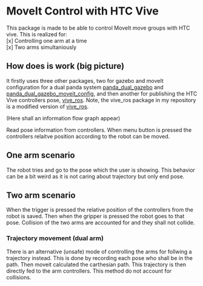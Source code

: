 # MoveIt Control with HTC Vive
This package is made to be able to control MoveIt move groups with HTC vive. This is realized for:  
 [x] Controlling one arm at a time  
 [x] Two arms simultaniously  


## How does is work (big picture)
It firstly uses three other packages, two for gazebo and moveIt configuration for a dual panda system [panda_dual_gazebo](https://github.com/Machine-Jonte/panda_dual_gazebo) and [panda_dual_gazebo_moveit_config](https://github.com/Machine-Jonte/panda_dual_gazebo_moveit_config), and then another for publishing the HTC Vive controllers pose, [vive_ros](https://github.com/Machine-Jonte/vive_ros). Note, the vive_ros package in my repository is a modified version of [vive_ros](https://github.com/robosavvy/vive_ros).  

  
(Here shall an information flow graph appear)

Read pose information from controllers. When menu button is pressed the controllers relaitve position according to the robot can be moved.

## One arm scenario
The robot tries and go to the pose which the user is showing. This behavior can be a bit weird as it is not caring about trajectory but only end pose.

## Two arm scenario
When the trigger is pressed the relative position of the controllers from the robot is saved. Then when the gripper is pressed the robot goes to that pose. Collision of the two arms are accounted for and they shall not collide.  

### Trajectory movement (dual arm)
There is an alternative (unsafe) mode of controlling the arms for follwing a trajectory instead. This is done by recording each pose who shall be in the path. Then moveit calculated the carthesian path. This trajectory is then directly fed to the arm controllers. This method do not account for collisions.
